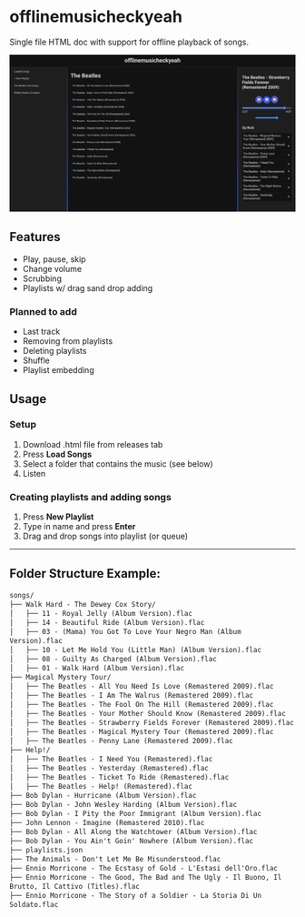 # offlinemusicheckyeah
Single file HTML doc with support for offline playback of songs.

![Image of offlinemusicheckyeah web app](ptscr.png)

## Features
- Play, pause, skip
- Change volume
- Scrubbing
- Playlists w/ drag sand drop adding
### Planned to add
- Last track
- Removing from playlists
- Deleting playlists
- Shuffle
- Playlist embedding

## Usage
### Setup
1. Download .html file from releases tab
2. Press **Load Songs**
3. Select a folder that contains the music (see below)
4. Listen

### Creating playlists and adding songs
1. Press **New Playlist**
2. Type in name and press **Enter**
3. Drag and drop songs into playlist (or queue)

---

## Folder Structure Example:
```
songs/
├── Walk Hard - The Dewey Cox Story/
│   ├── 11 - Royal Jelly (Album Version).flac
│   ├── 14 - Beautiful Ride (Album Version).flac
│   ├── 03 - (Mama) You Got To Love Your Negro Man (Album Version).flac
│   ├── 10 - Let Me Hold You (Little Man) (Album Version).flac
│   ├── 08 - Guilty As Charged (Album Version).flac
│   ├── 01 - Walk Hard (Album Version).flac
├── Magical Mystery Tour/
│   ├── The Beatles - All You Need Is Love (Remastered 2009).flac
│   ├── The Beatles - I Am The Walrus (Remastered 2009).flac
│   ├── The Beatles - The Fool On The Hill (Remastered 2009).flac
│   ├── The Beatles - Your Mother Should Know (Remastered 2009).flac
│   ├── The Beatles - Strawberry Fields Forever (Remastered 2009).flac
│   ├── The Beatles - Magical Mystery Tour (Remastered 2009).flac
│   ├── The Beatles - Penny Lane (Remastered 2009).flac
├── Help!/
│   ├── The Beatles - I Need You (Remastered).flac
│   ├── The Beatles - Yesterday (Remastered).flac
│   ├── The Beatles - Ticket To Ride (Remastered).flac
│   ├── The Beatles - Help! (Remastered).flac
├── Bob Dylan - Hurricane (Album Version).flac
├── Bob Dylan - John Wesley Harding (Album Version).flac
├── Bob Dylan - I Pity the Poor Immigrant (Album Version).flac
├── John Lennon - Imagine (Remastered 2010).flac
├── Bob Dylan - All Along the Watchtower (Album Version).flac
├── Bob Dylan - You Ain't Goin' Nowhere (Album Version).flac
├── playlists.json
├── The Animals - Don't Let Me Be Misunderstood.flac
├── Ennio Morricone - The Ecstasy of Gold - L'Estasi dell'Oro.flac
├── Ennio Morricone - The Good, The Bad and The Ugly - Il Buono, Il Brutto, Il Cattivo (Titles).flac
├── Ennio Morricone - The Story of a Soldier - La Storia Di Un Soldato.flac
```
